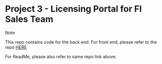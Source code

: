 # Project 3 - Licensing Portal for FI Sales Team

> [!NOTE]
> This repo contains code for the back end. For front end, please refer to the repo [HERE](https://github.com/normanKL/project-3-licensing-portal-FE)
> 
> For ReadMe, please also refer to same repo link above.
